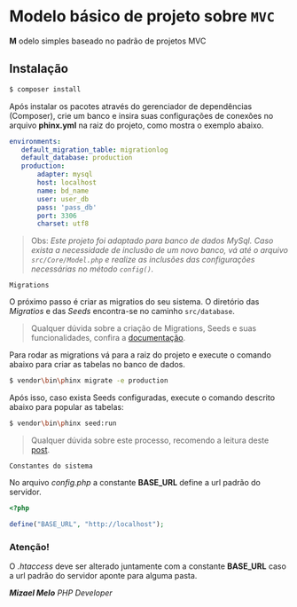 # Modelo básico de projeto sobre `MVC`

__M__ odelo simples baseado no padrão de projetos MVC

## Instalação ##


````bash
$ composer install
````

 Após instalar os pacotes através do gerenciador de dependências (Composer), crie um banco e insira suas configurações de conexões no arquivo __phinx.yml__ na raiz do projeto, como mostra o exemplo abaixo.

 ````yml
 environments:
    default_migration_table: migrationlog
    default_database: production
    production:
        adapter: mysql
        host: localhost
        name: bd_name
        user: user_db
        pass: 'pass_db'
        port: 3306
        charset: utf8
 ````
> Obs: _Este projeto foi adaptado para banco de dados MySql. Caso exista a necessidade de inclusão de um novo banco, vá até o arquivo `src/Core/Model.php` e realize as inclusões das configurações necessárias no método `config()`._

`Migrations`

O próximo passo é criar as migratios do seu sistema. O diretório das *Migratios* e das *Seeds* encontra-se no caminho `src/database`.

> Qualquer dúvida sobre a criação de Migrations, Seeds e suas funcionalidades, confira a [documentação](https://book.cakephp.org/3.0/en/phinx.html).

Para rodar as migrations vá para a raiz do projeto e execute o comando abaixo para criar as tabelas no banco de dados.

````bash
$ vendor\bin\phinx migrate -e production
````
Após isso, caso exista Seeds configuradas, execute o comando descrito abaixo para popular as tabelas:

````bash
$ vendor\bin\phinx seed:run
````

> Qualquer dúvida sobre este processo, recomendo a leitura deste [post](https://medium.com/@lira92/trabalhando-com-migrations-com-phinx-df0461e6182e).


`Constantes do sistema`

No arquivo _config.php_ a constante __BASE_URL__ define a url padrão do servidor. 
````php
<?php

define("BASE_URL", "http://localhost");

````
### Atenção!

O _.htaccess_ deve ser alterado juntamente com a constante __BASE_URL__ caso a url padrão do servidor aponte para alguma pasta.


___Mizael Melo___ 
*PHP Developer*
